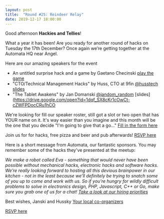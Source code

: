 ```yaml
---
layout: post
title:  "Round #25: Reindeer Relay"
date: 2019-12-17 18:00:00
---
```

Good afternoon **Hackies and Tellies**!

What a year it has been! Are you ready for another round of hacks on Tuesday the 17th December?
Once again we’re getting together at the Automata HQ near Angel.

Here are our amazing speakers for the event
- An untitled surprise hack and a game by Gaetano Checinski [play the game](https://nikhedonia.github.io/sandpile/)
- "CTO/Technical Management Hacks" by Huss, CTO at 9fin [@husstech](https://twitter.com/husstech) [slides](https://docs.google.com/presentation/d/1GzsWoU5YIm0DYA5uoucWYLNuz1NlU3Tg13B4XgH6p4o/edit?ts=5df91b3c#slide=id.g433d86d728_0_11)
- "The Tablet Awakens" by Jan Domanski [@jandom_random](https://twitter.com/jandom_random) [slides](https://drive.google.com/open?id=1dqf_SX8cKr1cOwCt-cZWFPDocCRu1hCO

We're looking for fill our speaker roster, still got a slot or two open that has YOUR name on it. It's way easier than you imagine and this month will be the one that you decide "I'm going to give that a go..."
[Fill in the form here](https://goo.gl/forms/34zs7dEoOetKNJe93)

Join us for for hacks, free pizza and beer and pub afterwards! [RSVP here](https://www.meetup.com/London-Hack-and-Tell/events/pgstfryzqbwb/)

Here is a short message from Automata, our fantastic sponsors. You may remember some of the hacks they've presented at the meetup:

*We make a robot called Eva - something that would never have been possible without mechanical hacks, electronic hacks and software hacks. We’re really looking forward to hosting all this devious brainpower in our kitchen - not in the least because we’ll definitely be trying to snatch some of you up to come and work with us. So if you’re hungry for wildly difficult problems to solve in electronics design, PHP, Javascript, C++ or Go, make sure you grab one of us for a chat! [Take a look at our hiring priorities](https://automata.tech/careers/)*

Best wishes,
Janski and Hussky
[Your local co-organizers](https://twitter.com/LndHackAndTell)

[RSVP here](https://www.meetup.com/London-Hack-and-Tell/events/pgstfryzqbwb/)
